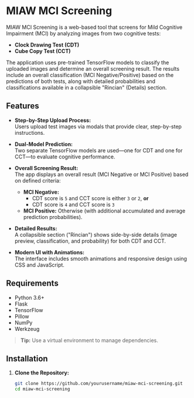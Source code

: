 # MIAW MCI Screening

MIAW MCI Screening is a web-based tool that screens for Mild Cognitive Impairment (MCI) by analyzing images from two cognitive tests:
- **Clock Drawing Test (CDT)**
- **Cube Copy Test (CCT)**

The application uses pre-trained TensorFlow models to classify the uploaded images and determine an overall screening result. The results include an overall classification (MCI Negative/Positive) based on the predictions of both tests, along with detailed probabilities and classifications available in a collapsible "Rincian" (Details) section.

## Features

- **Step-by-Step Upload Process:**  
  Users upload test images via modals that provide clear, step-by-step instructions.
  
- **Dual-Model Prediction:**  
  Two separate TensorFlow models are used—one for CDT and one for CCT—to evaluate cognitive performance.

- **Overall Screening Result:**  
  The app displays an overall result (MCI Negative or MCI Positive) based on defined criteria:
  - **MCI Negative:**  
    - CDT score is `5` and CCT score is either `3` or `2`, **or**
    - CDT score is `4` and CCT score is `3`
  - **MCI Positive:** Otherwise (with additional accumulated and average prediction probabilities).

- **Detailed Results:**  
  A collapsible section ("Rincian") shows side-by-side details (image preview, classification, and probability) for both CDT and CCT.

- **Modern UI with Animations:**  
  The interface includes smooth animations and responsive design using CSS and JavaScript.

## Requirements

- Python 3.6+
- Flask
- TensorFlow
- Pillow
- NumPy
- Werkzeug

> **Tip:** Use a virtual environment to manage dependencies.

## Installation

1. **Clone the Repository:**
   ```bash
   git clone https://github.com/yourusername/miaw-mci-screening.git
   cd miaw-mci-screening
